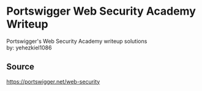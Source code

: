 # Portswigger Web Security Academy Writeup

Portswigger's Web Security Academy writeup solutions <br />
by: yehezkiel1086

## Source

https://portswigger.net/web-security
